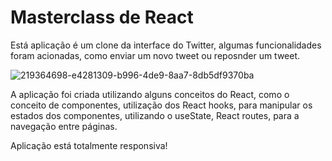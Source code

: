 # Masterclass de React

Está aplicação é um clone da interface do Twitter, algumas funcionalidades foram acionadas, como enviar um novo tweet ou reposnder um tweet.

![219364698-e4281309-b996-4de9-8aa7-8db5df9370ba](https://github.com/PedroPereiradaCostaJr/ui_twitter/assets/124288839/8ee4d05c-6eb4-4118-8095-512a7c910dba)


A aplicação foi criada utilizando alguns conceitos do React, como o conceito de componentes, utilização dos React hooks, para manipular os estados dos componentes, utilizando o useState, React routes, para a navegação entre páginas.

Aplicação está totalmente responsiva!


